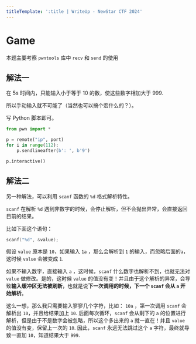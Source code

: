 ```yaml
---
titleTemplate: ':title | WriteUp - NewStar CTF 2024'
---
```

<script setup>
import Container from '@/components/docs/Container.vue'
</script>

# Game

<Container type='tip'>

本题主要考察 `pwntools` 库中 `recv` 和 `send` 的使用
</Container>

## 解法一

在 5s 时间内，只能输入小于等于 10 的数，使这些数字相加大于 999.

所以手动输入就不可能了（当然也可以搞个宏什么的？）。

写 Python 脚本即可。

```python
from pwn import *

p = remote("ip", port)
for i in range(112):
    p.sendlineafter(b': ', b'9')

p.interactive()
```

## 解法二

另一种解法，可以利用 `scanf` 函数的 `%d` 格式解析特性。

`scanf` 在解析 `%d` 遇到非数字的时候，会停止解析，但不会抛出异常，会直接返回目前的结果。

比如下面这个语句：

```c
scanf("%d", &value);
```

假设 `value` 原本是 `10`，如果输入 `1a` ，那么会解析到 `1` 的输入，而忽略后面的`a`，这时候 `value` 会被变成 `1`.

如果不输入数字，直接输入 `a` ，这时候，`scanf` 什么数字也解析不到，也就无法对 `value` 做修改。是的，这时候 `value` 的值没有变！并且由于这个解析的异常，会导致**输入缓冲区无法被刷新**，也就是说**下一次调用的时候，下一个 `scanf` 会从 `a` 开始解析**。

这么一想，那么我只需要输入寥寥几个字符，比如： `10a` ，第一次调用 `scanf` 会解析出 `10`，并且给结果加上 `10`. 后面每次循环，`scanf` 会从剩下的 `a` 的位置进行解析，但是由于不是数字会被忽略，所以这个多出来的 `a` 就一直在！并且 `value` 的值没有变，保留上一次的 `10`. 因此，`scanf` 永远无法跳过这个 `a` 字符，最终就导致一直加 `10`，知道结果大于 `999`.
